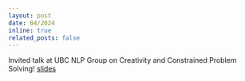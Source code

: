 ```yaml
---
layout: post
date: 04/2024
inline: true
related_posts: false
---
```


Invited talk at UBC NLP Group on Creativity and Constrained Problem Solving! [slides](https://drive.google.com/file/d/1Hnlfz-JMFE0o0ISYL3PvFElG0gVVBEkl/view?usp=sharing)